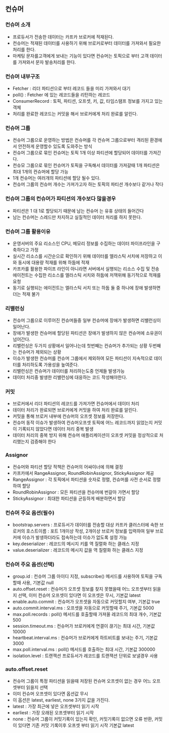 ## 컨슈머

### 컨슈머 소개

* 프로듀서가 전송한 데이터는 카프카 브로커에 적재된다.
* 컨슈머는 적재된 데이터를 사용하기 위해 브로커로부터 데이터를 가져와서 필요한 처리를 한다.
* 마케팅 문자를고객에게 보내는 기능이 있다면 컨슈머는 토픽으로 부터 고객 데이터를 가져와서 문자 발송처리를 한다.

### 컨슈머 내부구조

* Fetcher : 리더 파티션으로 부터 레코드 들을 미리 가져와서 대기
* poll() : Fetcher 에 있는 레코드들을 리턴하는 레코드
* ConsumerRecord : 토픽, 파티션, 오프셋, 키, 값, 타임스탬프 정보를 가지고 있는 객체
* 처리를 완료한 레코드는 커밋을 해서 브로커에게 처리 완료를 알린다.

### 컨슈머 그룹

* 컨슈머 그룹으로 운영하는 방법은 컨슈머를 각 컨슈머 그룹으로부터 격리된 환경에서 안전하게 운영할수 있도록 도와주는 방식
* 컨슈머 그룹으로 묶인 컨슈머는 토픽 1개 이상 파티션에 할당되어 데이터를 가져간다.
* 컨슈모 그룹으로 묶인 컨슈머가 토픽을 구독해서 데이터를 가져갈때 1개 파티션은 최대 1개의 컨슈머에 할당 가능
* 1개 컨슈머는 여러개의 파티션에 할당 될수 있다.
* 컨슈머 그룹의 컨슈머 개수는 가져가고자 하는 토픽의 파티션 개수보다 같거나 작다

### 컨슈머 그룹의 컨슈머가 파티션의 개수보다 많을경우

* 파티션은 1 대 1로 할당되기 때문에 남는 컨슈머 는 유휴 상태의 들어간다
* 남는 컨슈머는 스레드만 차지하고 실질적인 데이터 처리를 하지 못한다.

### 컨슈머 그룹 활용이유

* 운영서버의 주요 리소스인 CPU, 메모리 정보를 수집하는 데이터 파이프라인을 구축하다고 가정
* 실시간 리소스를 시간순으로 확인하기 위해 데이터를 엘라스틱 서치에 저장하고 이와 동시에 대용량 적재를 위해 하둡에 적재
* 카프카를 활용한 파이프 라인이 아니라면 서버에서 실행되는 리소스 수집 및 전송 에이전트는 수집한 리소스를 엘라스틱 서치와 하둡에 저잭위해 동기적으로 적재를 요청
* 동기로 실행되는 에이전트는 엘라스틱 서치 또는 하둡 둘 중 하나에 장애 발생하면 더는 적재 불가

### 리밸런싱

* 컨슈머 그룹으로 이루어진 컨슈머들중 일부 컨슈머에 장애가 발생하면 리밸런싱이 일어난다.
* 장애가 발생한 컨슈머에 할당된 파티션은 장애가 발생하지 않은 컨슈머에 소유권이 넘어간다.
* 리밸런싱은 두가지 상황에서 일어나는데 첫번째는 컨슈머가 추가되는 상황 두번째는 컨슈머가 제외되는 상황
* 이슈가 발생한 컨슈머를 컨슈머 그룹에서 제외하여 모든 파티션이 지속적으로 데이터를 처리하도록 가용성을 높여준다.
* 리밸런싱은 컨슈머가 데이터를 처리하는도중 언제들 발생가능
* 데이터 처리중 발생한 리밸런싱에 대응하는 코드 작성해야한다.

### 커밋

* 브로커에서 리더 파티션의 레코드를 가져가면 컨슈머에서 데이터 처리
* 데이터 처리가 완료되면 브로커에게 커밋을 하여 처리 완료를 알린다.
* 커밋을 통해 브로커 내부에 컨슈머의 오프셋 정보를 저장한다.
* 컨슈머 동작 이슈가 발생하여 컨슈머오프셋 토픽에 어느 레코드까지 읽었는지 커밋이 기록되지 않았다면 데이터 처리 중복 발생
* 데이터 처리의 중복 방지 위해 컨슈머 애플리케이션이 오프셋 커밋을 정상적으로 처리했는지 검증해야 한다

### Assignor

* 컨슈머와 파티션 할당 적책은 컨슈머의 어싸이너에 의해 결정
* 카프카에서 RangeAssignor, RoundRobinAssignor, StickyAssignor 제공
* RangeAssignor : 각 토픽에서 파티션을 숫자로 정렬, 컨슈머를 사전 순서로 정렬하여 할당
* RoundRobinAssignor : 모든 파티션을 컨슈머에 번갈아 가면서 할당
* StickyAssignor : 최대한 파티션을 균등하게 배분하면서 할당

### 컨슈머 주요 옵션(필수)

* bootstrap.servers : 프로듀서가 데이터를 전송할 대상 카프카 클러스터에 속한 브로커의 호스트이름 : 포트 1개이상 작성, 2개이상 브로커 정보를 입력하여 일부 브로커에 이슈가 발생하더라도 접속하는데 이슈가 없도록 설정 가능
* key.deserializer : 레코드의 메시지 키를 역 질렬화 하는 클래스 지정
* value.deserializer : 레코드의 메시지 값을 역 질렬화 하는 클래스 지정

### 컨슈머 주요 옵션(선택)

* group.id : 컨슈머 그룹 아이디 지정, subscribe() 메서드를 사용하여 토픽을 구독할때 사용, 기본값 null
* auto.offset.reset : 컨슈머가 오프셋 정보를 찾지 못했을때 어느 오프셋부터 읽을지 선택, 이미 컨슈머 오프셋이 있다면 이 오프셋은 무시, 기본값 latest
* enable.auto.commit : 컨슈머가 오프셋을 자동으로 커밋할지 여부, 기본값 true
* auto.commit.interval.ms : 오프셋을 자동으로 커밋할때 주기, 기본값 5000
* max.poll.records : poll() 메서드를 호출할때 가져올 레코드의 최대 개수, 기본값 500
* session.timeout.ms : 컨슈머가 브로커에게 연결이 끊기는 최대 시간, 기본값 10000
* heartbeat.interval.ms : 컨슈머가 브로커에게 하트비트를 보내는 주기, 기본값 3000
* max.poll.interval.ms : poll() 메서드를 호출하는 최대 시간, 기본값 300000
* isolation.level : 트랜잭션 프로듀서가 레코드를 트랜잭션 단위로 보낼경우 사용

### auto.offset.reset

* 컨슈머 그룹이 특정 파티션을 읽을때 저장된 컨슈머 오프셋이 없는 경우 어느 오프셋부터 읽을지 선택
* 이미 컨슈머 오프셋이 있다면 옵션값 무시
* 이 옵션은 latest, earliest, none 3가지 값을 가진다.
* latest : 가장 최근에 넣은 오프셋부터 읽기 시작
* earliest : 가장 오래된 오프셋부터 읽기 시작
* none : 컨슈머 그룹이 커밋기록이 있는지 확인, 커밋기록이 없으면 오류 반환, 커밋이 있다면 기존 커밋 기록이후 오프셋 부터 읽기 시작 기본값 latest

### 
